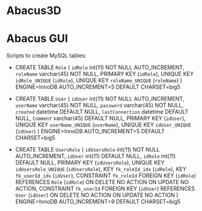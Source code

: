 Abacus3D
========

Abacus GUI
==========

Scripts to create MySQL tables:

- CREATE TABLE `Role` (
  `idRole` int(11) NOT NULL AUTO_INCREMENT,
  `roleName` varchar(45) NOT NULL,
  PRIMARY KEY (`idRole`),
  UNIQUE KEY `idRole_UNIQUE` (`idRole`),
  UNIQUE KEY `roleName_UNIQUE` (`roleName`)
) ENGINE=InnoDB AUTO_INCREMENT=5 DEFAULT CHARSET=big5

- CREATE TABLE `User` (
  `idUser` int(11) NOT NULL AUTO_INCREMENT,
  `userName` varchar(45) NOT NULL,
  `password` varchar(45) NOT NULL,
  `created` datetime DEFAULT NULL,
  `lastConnection` datetime DEFAULT NULL,
  `Comment` varchar(45) DEFAULT NULL,
  PRIMARY KEY (`idUser`),
  UNIQUE KEY `userName_UNIQUE` (`userName`),
  UNIQUE KEY `idUser_UNIQUE` (`idUser`)
) ENGINE=InnoDB AUTO_INCREMENT=5 DEFAULT CHARSET=big5

- CREATE TABLE `UsersRole` (
  `idUsersRole` int(11) NOT NULL AUTO_INCREMENT,
  `idUser` int(11) DEFAULT NULL,
  `idRole` int(11) DEFAULT NULL,
  PRIMARY KEY (`idUsersRole`),
  UNIQUE KEY `idUsersRole_UNIQUE` (`idUsersRole`),
  KEY `fk_roleId_idx` (`idRole`),
  KEY `fk_userId_idx` (`idUser`),
  CONSTRAINT `fk_roleId` FOREIGN KEY (`idRole`) REFERENCES `Role` (`idRole`) ON DELETE NO ACTION ON UPDATE NO ACTION,
  CONSTRAINT `fk_userId` FOREIGN KEY (`idUser`) REFERENCES `User` (`idUser`) ON DELETE NO ACTION ON UPDATE NO ACTION
) ENGINE=InnoDB AUTO_INCREMENT=9 DEFAULT CHARSET=big5

